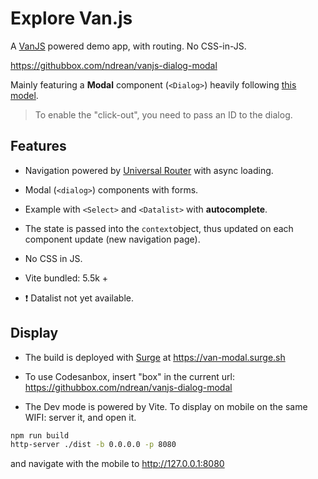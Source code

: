 # Explore Van.js

A [VanJS](https://vanjs.org/) powered demo app, with routing. No CSS-in-JS.

<https://githubbox.com/ndrean/vanjs-dialog-modal>

Mainly featuring a **Modal** component (`<Dialog>`) heavily following [this model](https://github.com/FredericHeem/van-kit).

> To enable the "click-out", you need to pass an ID to the dialog.

## Features

- Navigation powered by [Universal Router](https://github.com/kriasoft/universal-router) with async loading.
- Modal (`<dialog>`) components with forms.
- Example with `<Select>` and `<Datalist>` with **autocomplete**.
- The state is passed into the `context`object, thus updated on each component update (new navigation page).
- No CSS in JS.
- Vite bundled: 5.5k +

- :exclamation: Datalist not yet available.

## Display

- The build is deployed with [Surge](https://surge.sh/) at <https://van-modal.surge.sh>

- To use Codesanbox, insert "box" in the current url: <https://githubbox.com/ndrean/vanjs-dialog-modal>

- The Dev mode is powered by Vite. To display on mobile on the same WIFI: server it, and open it.

```bash
npm run build
http-server ./dist -b 0.0.0.0 -p 8080
```

and navigate with the mobile to <http://127.0.0.1:8080>

